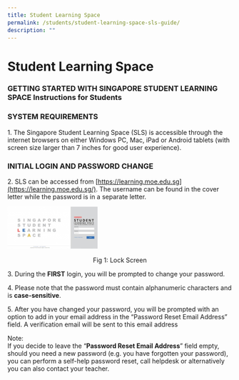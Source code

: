 ```yaml
---
title: Student Learning Space
permalink: /students/student-learning-space-sls-guide/
description: ""
---
```

# **Student Learning Space**

### GETTING STARTED WITH SINGAPORE STUDENT LEARNING SPACE Instructions for Students

### SYSTEM REQUIREMENTS

1\. The Singapore Student Learning Space (SLS) is accessible through the internet browsers on either Windows PC, Mac, iPad or Android tablets (with screen size larger than 7 inches for good user experience).

### INITIAL LOGIN AND PASSWORD CHANGE

2\. SLS can be accessed from [https://learning.moe.edu.sg](https://learning.moe.edu.sg/). The username can be found in the cover letter while the password is in a separate letter.


<img src="/images/login-300x140-1.png" 
     style="width:40%">
<center>Fig 1: Lock Screen</center>





3\. During the **FIRST** login, you will be prompted to change your password.

4\. Please note that the password must contain alphanumeric characters and is **case-sensitive**.

5\. After you have changed your password, you will be prompted with an option to add in your email address in the “Password Reset Email Address” field. A verification email will be sent to this email address

Note:  
If you decide to leave the “**Password Reset Email Address**” field empty, should you need a new password (e.g. you have forgotten your password), you can perform a self-help password reset, call helpdesk or alternatively you can also contact your teacher.